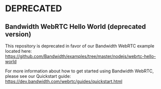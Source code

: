 # DEPRECATED

## Bandwidth WebRTC Hello World (deprecated version)

This repository is deprecated in favor of our Bandwidth WebRTC example located here: https://github.com/Bandwidth/examples/tree/master/nodejs/webrtc-hello-world

For more information about how to get started using Bandwidth WebRTC, please see our Quickstart guide: https://dev.bandwidth.com/webrtc/guides/quickstart.html
